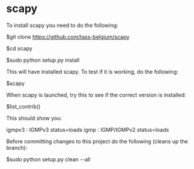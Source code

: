 scapy
=====

To install scapy you need to do the following:

$git clone https://github.com/tass-belgium/scapy

$cd scapy

$sudo python setup.py install


This will have installed scapy. To test if it is working, do the following:

$scapy

When scapy is launched, try this to see if the correct version is installed:

$list_contrib()

This should show you:

igmpv3              : IGMPv3                                   status=loads
igmp                : IGMP/IGMPv2                              status=loads



Before committing changes to this project do the following (cleans up the branch):

$sudo python setup.py clean --all
